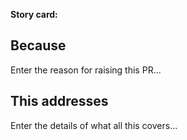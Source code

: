 **Story card:** <pivotal story link>

## Because

Enter the reason for raising this PR...

## This addresses

Enter the details of what all this covers...
